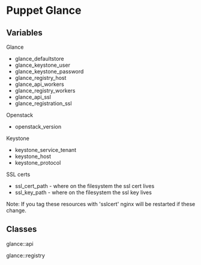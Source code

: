 Puppet Glance
=============

Variables
---------

Glance

 * glance_defaultstore
 * glance_keystone_user
 * glance_keystone_password
 * glance_registry_host
 * glance_api_workers
 * glance_registry_workers
 * glance_api_ssl
 * glance_registration_ssl

Openstack

 * openstack_version

Keystone

 * keystone_service_tenant
 * keystone_host
 * keystone_protocol

SSL certs

 * ssl_cert_path - where on the filesystem the ssl cert lives
 * ssl_key_path  - where on the filesystem the ssl key lives

Note: If you tag these resources with 'sslcert' nginx will be restarted if these change.

Classes
-------

glance::api

glance::registry